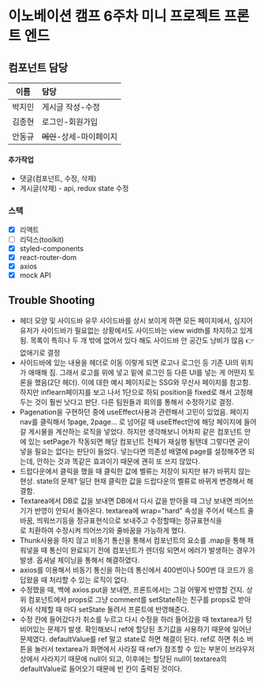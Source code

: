 # 이노베이션 캠프 6주차 미니 프로젝트 프론트 엔드

## 컴포넌트 담당

|  이름  | 담당                     |
| :----: | :----------------------- |
| 박지민 | 게시글 작성-수정         |
| 김종현 | 로그인-회원가입          |
| 안동규 | ~~메인~~-상세-마이페이지 |

#### 추가작업

- 댓글(컴포넌트, 수정, 삭제)
- 게시글(삭제) - api, redux state 수정

### 스택

- [x] 리액트
- [ ] 리덕스(toolkit)
- [x] styled-components
- [x] react-router-dom
- [x] axios
- [x] mock API

## Trouble Shooting

- 헤더 모양 및 사이드바 유무
  사이드바를 상시 보이게 하면 모든 페이지에서, 심지어 유저가 사이드바가 필요없는 상황에서도 사이드바는 view width를 차지하고 있게 됨. 목록이 특히나 두 개 밖에 없어서 있다 해도 사이드바 안 공간도 낭비가 많음 👉 없애기로 결정
- 사이드바에 있는 내용을 헤더로 이동
  이렇게 되면 로고나 로그인 등 기존 UI의 위치가 애매해 짐. 그래서 로고를 위에 넣고 밑에 로그인 등 다른 UI를 넣는 게 어떤지 토론을 했음(2단 헤더). 이에 대한 예시 페이지로는 SSG와 무신사 페이지를 참고함. 하지만 inflearn페이지를 보고 나서 1단으로 하되 position을 fixed로 해서 고정해두는 것이 훨씬 낫다고 판단. 다른 팀원들과 회의를 통해서 수정하기로 결정.
- Pagenation을 구현하던 중에 useEffect사용과 관련해서 고민이 있었음. 페이지 nav를 클릭해서 1page, 2page... 로 넘어갈 때 useEffect안에 해당
  페이지에 들어갈 게시물을 계산하는 로직을 넣었다. 하지만 생각해보니 어차피 같은 컴포넌트 안에 있는 setPage가 작동되면 해당 컴포넌트 전체가 재실행 될탠데 그렇다면 굳이 넣을 필요는 없다는 판단이 들었다. 넣는다면 의존성 배열에 page를 설정해주면 되는데, 안하는 것과 똑같은 효과이기 때문에 괜히 또 쓰지 않았다.
- 드랍다운에서 클릭을 했을 때 클릭한 값에 벨류는 저장이 되지만 뷰가 바뀌지 않는 현상. state의 문제? 일단 현재 클릭한 값을 드랍다운의 벨류로 바뀌게 변경해서 해결함.
- Textarea에서 DB로 값을 보내면 DB에서 다시 값을 받아올 때 그냥 보내면 띄어쓰기가 반영이 안되서 돌아온다. textarea에 wrap="hard" 속성을 주어서 텍스트 줄바꿈, 띄워쓰기등을 정규표현식으로 보내주고 수정할때는 정규표현식을 <br/>로 치환하여 수정시켜 띄어쓰기와 줄바꿈을 가능하게 했다.
- Thunk사용을 하지 않고 비동기 통신을 통해서 컴포넌트의 요소를 .map을 통해 채워넣을 때 통신이 완료되기 전에 컴포넌트가 렌더링 되면서 에러가 발생하는 경우가 발생. 옵셔널 체이닝을 통해서 해결하였다.
- axios를 이용해서 비동기 통신을 하는데 통신에서 400번이나 500번 대 코드가 응답왔을 때 처리할 수 있는 로직이 없다.
- 수정했을 때, 백에 axios.put을 보내면, 프론트에서는 그걸 어떻게 반영할 건지. 상위 컴포넌트에서 props로 그냥 comment를 setState하는 친구를 props로 받아와서 삭제할 때 마다 setState 돌려서 프론트에 반영해준다.
- 수정 칸에 들어갔다가 취소를 누르고 다시 수정을 하러 들어갔을 때 textarea가 텅 비어있는 문제가 발생. 확인해보니 ref에 할당된 초기값을 사용하기 때문에 일어난 문제였다. defaultValue를 ref 말고 state로 하면 해결이 된다. ref로 하면 취소 버튼을 눌러서 textarea가 화면에서 사라질 때 ref가 참조할 수 있는 부분이 브라우저 상에서 사라지기 때문에 null이 되고, 이후에는 할당된 null이 textarea의 defaultValue로 들어오기 때문에 빈 칸이 출력된 것이다.

